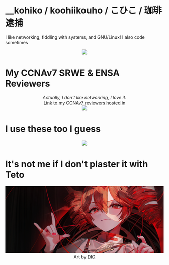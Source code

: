 # __kohiko / koohiikouho / こひこ / 珈琲逮捕

I like networking, fiddling with systems, and GNU/Linux! I also code sometimes

<p align=center>
    <a href="https://skillicons.dev/">
        <img src="https://skillicons.dev/icons?i=c,cpp,html,css,js,java,jquery,mysql,nodejs,py,react,rust,svelte,tailwind,bootstrap,ts,express,php,matlab&perline=7">
    </a>
</p>

# My CCNAv7 SRWE & ENSA Reviewers
<p align=center>
    <cite>Actually, I don't like networking, I love it.</cite>
    <br>
    <a href="https://exclusive-scribe-2f7.notion.site/ITNET-Series-Reviewers-1bcbbf26bed680acb236faee5d507712?source=copy_link">
        Link to my CCNAv7 reviewers hosted in
        <br>
        <img src="https://skillicons.dev/icons?i=notion"> 
    </a>
</p>

# I use these too I guess
<p align=center>
    <a href="https://skillicons.dev/">
        <img src="https://skillicons.dev/icons?i=linux,debian,mint,redhat,ubuntu,nginx,neovim,vscode,bash,windows,powershell,latex">
    </a>
</p>

# It's not me if I don't plaster it with Teto
<p align=center>
    <img src="https://github.com/koohiikouho/koohiikouho/blob/main/tetobanner.png?raw=true">
    <br>
    Art by
    <a href="https://www.pixiv.net/en/users/13910119">
        DIO
    </a>
</p>

